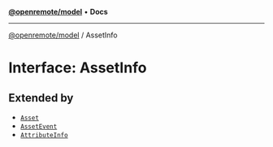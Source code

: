 [**@openremote/model**](../README.md) • **Docs**

***

[@openremote/model](../globals.md) / AssetInfo

# Interface: AssetInfo

## Extended by

- [`Asset`](Asset.md)
- [`AssetEvent`](AssetEvent.md)
- [`AttributeInfo`](AttributeInfo.md)
